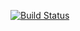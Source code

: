 [![Build Status](https://travis-ci.org/rexxh/Sort.svg?branch=master)](https://travis-ci.org/rexxh/Sort/builds/184761506)
